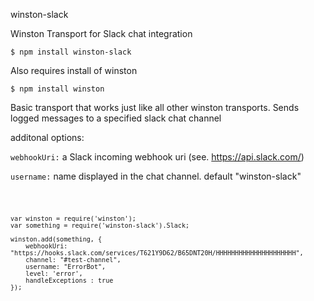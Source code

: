 winston-slack

Winston Transport for Slack chat integration

`$ npm install winston-slack`

Also requires install of winston

`$ npm install winston`


Basic transport that works just like all other winston transports. Sends logged messages to a specified slack chat channel

additonal options:

`webhookUri:` a Slack incoming webhook uri (see. https://api.slack.com/)

`username:` name displayed in the chat channel. default "winston-slack"

<code>


    var winston = require('winston');
    var something = require('winston-slack').Slack;

    winston.add(something, {
        webhookUri: "https://hooks.slack.com/services/T621Y9D62/B65DNT20H/HHHHHHHHHHHHHHHHHHHHH",
        channel: "#test-channel",
        username: "ErrorBot",
        level: 'error',
        handleExceptions : true
    });
</code>
